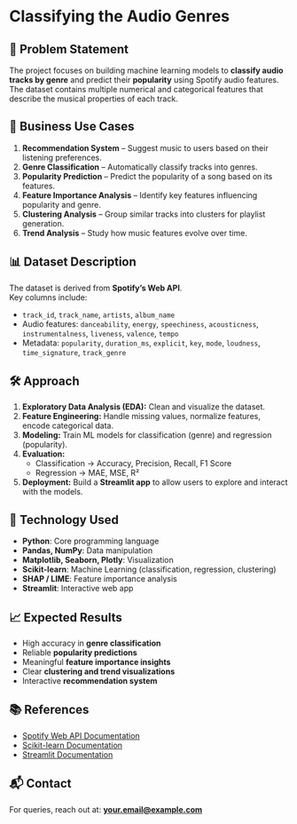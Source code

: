 # Classifying the Audio Genres

## 📌 Problem Statement
The project focuses on building machine learning models to **classify audio tracks by genre** and predict their **popularity** using Spotify audio features. The dataset contains multiple numerical and categorical features that describe the musical properties of each track.

## 🎯 Business Use Cases
1. **Recommendation System** – Suggest music to users based on their listening preferences.  
2. **Genre Classification** – Automatically classify tracks into genres.  
3. **Popularity Prediction** – Predict the popularity of a song based on its features.  
4. **Feature Importance Analysis** – Identify key features influencing popularity and genre.  
5. **Clustering Analysis** – Group similar tracks into clusters for playlist generation.  
6. **Trend Analysis** – Study how music features evolve over time.  

## 📊 Dataset Description
The dataset is derived from **Spotify’s Web API**.  
Key columns include:  
- `track_id`, `track_name`, `artists`, `album_name`  
- Audio features: `danceability`, `energy`, `speechiness`, `acousticness`, `instrumentalness`, `liveness`, `valence`, `tempo`  
- Metadata: `popularity`, `duration_ms`, `explicit`, `key`, `mode`, `loudness`, `time_signature`, `track_genre`  

## 🛠️ Approach
1. **Exploratory Data Analysis (EDA):** Clean and visualize the dataset.  
2. **Feature Engineering:** Handle missing values, normalize features, encode categorical data.  
3. **Modeling:** Train ML models for classification (genre) and regression (popularity).  
4. **Evaluation:**  
   - Classification → Accuracy, Precision, Recall, F1 Score  
   - Regression → MAE, MSE, R²  
5. **Deployment:** Build a **Streamlit app** to allow users to explore and interact with the models.  

## 🚀 Technology Used
- **Python**: Core programming language  
- **Pandas, NumPy**: Data manipulation  
- **Matplotlib, Seaborn, Plotly**: Visualization  
- **Scikit-learn**: Machine Learning (classification, regression, clustering)  
- **SHAP / LIME**: Feature importance analysis  
- **Streamlit**: Interactive web app  

## 📈 Expected Results
- High accuracy in **genre classification**  
- Reliable **popularity predictions**  
- Meaningful **feature importance insights**  
- Clear **clustering and trend visualizations**  
- Interactive **recommendation system**  

## 📚 References
- [Spotify Web API Documentation](https://developer.spotify.com/documentation/web-api/)  
- [Scikit-learn Documentation](https://scikit-learn.org/)  
- [Streamlit Documentation](https://docs.streamlit.io/)  

## 📬 Contact
For queries, reach out at: **your.email@example.com**
